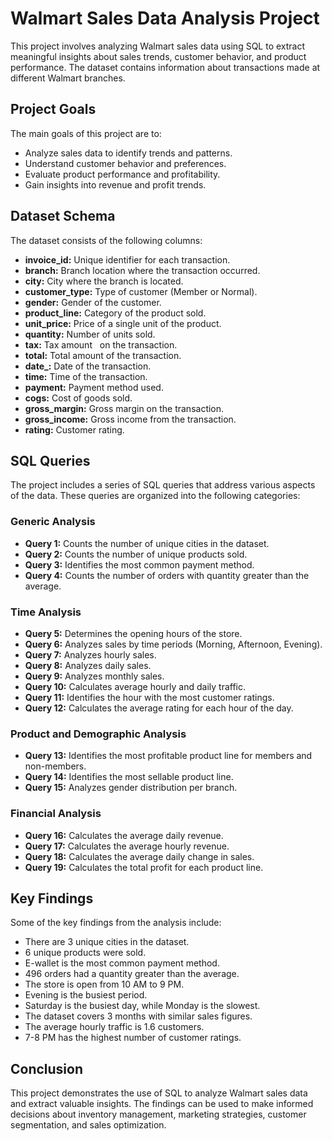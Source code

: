 # Walmart Sales Data Analysis Project

This project involves analyzing Walmart sales data using SQL to extract meaningful insights about sales trends, customer behavior, and product performance. The dataset contains information about transactions made at different Walmart branches.

## Project Goals

The main goals of this project are to:

* Analyze sales data to identify trends and patterns.
* Understand customer behavior and preferences.
* Evaluate product performance and profitability.
* Gain insights into revenue and profit trends.

## Dataset Schema

The dataset consists of the following columns:

* **invoice_id:** Unique identifier for each transaction.
* **branch:** Branch location where the transaction occurred.
* **city:** City where the branch is located.
* **customer_type:** Type of customer (Member or Normal).
* **gender:** Gender of the customer.
* **product_line:** Category of the product sold.
* **unit_price:** Price of a single unit of the product.
* **quantity:** Number of units sold.
* **tax:** Tax amount   
 on the transaction.
* **total:** Total amount of the transaction.
* **date_:** Date of the transaction.
* **time:** Time of the transaction.
* **payment:** Payment method used.
* **cogs:** Cost of goods sold.
* **gross_margin:** Gross margin on the transaction.
* **gross_income:** Gross income from the transaction.
* **rating:** Customer rating.

## SQL Queries

The project includes a series of SQL queries that address various aspects of the data. These queries are organized into the following categories:

### Generic Analysis

* **Query 1:** Counts the number of unique cities in the dataset.
* **Query 2:** Counts the number of unique products sold.
* **Query 3:** Identifies the most common payment method.
* **Query 4:** Counts the number of orders with quantity greater than the average.

### Time Analysis

* **Query 5:** Determines the opening hours of the store.
* **Query 6:** Analyzes sales by time periods (Morning, Afternoon, Evening).
* **Query 7:** Analyzes hourly sales.
* **Query 8:** Analyzes daily sales.
* **Query 9:** Analyzes monthly sales.
* **Query 10:** Calculates average hourly and daily traffic.
* **Query 11:** Identifies the hour with the most customer ratings.
* **Query 12:** Calculates the average rating for each hour of the day.

### Product and Demographic Analysis

* **Query 13:** Identifies the most profitable product line for members and non-members.
* **Query 14:** Identifies the most sellable product line.
* **Query 15:** Analyzes gender distribution per branch.

### Financial Analysis

* **Query 16:** Calculates the average daily revenue.
* **Query 17:** Calculates the average hourly revenue.
* **Query 18:** Calculates the average daily change in sales.
* **Query 19:** Calculates the total profit for each product line.

## Key Findings

Some of the key findings from the analysis include:

* There are 3 unique cities in the dataset.
* 6 unique products were sold.
* E-wallet is the most common payment method.
* 496 orders had a quantity greater than the average.
* The store is open from 10 AM to 9 PM.
* Evening is the busiest period.
* Saturday is the busiest day, while Monday is the slowest.
* The dataset covers 3 months with similar sales figures.
* The average hourly traffic is 1.6 customers.
* 7-8 PM has the highest number of customer ratings.

## Conclusion

This project demonstrates the use of SQL to analyze Walmart sales data and extract valuable insights. The findings can be used to make informed decisions about inventory management, marketing strategies, customer segmentation, and sales optimization.
   
